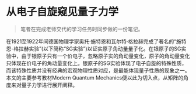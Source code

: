 # 从电子自旋窥见量子力学
>笔者在完成老师交代的学习任务时同步做的一份笔记。
>
在1921至1922年间德国物理学家奥托·施特恩和瓦尔特·格拉赫完成了著名的“施特恩-格拉赫实验”(以下简称“SG实验”)以证实原子角动量量子化。在银原子的SG实验中，由于银原子只有一个价电子，忽略原子实的角动量变化，原子的角动量变化只体现在价电子的角动量变化上。银原子的SG实验体现了电子自旋的特殊性质，而该特殊性质并没有经典的宏观物理性质对应，是最能体现量子性质的现象之一。本文的主要参考教材Modern Quantum Mechanics便以此为切入点，从矩阵的角度来对量子力学进行展开阐释。

